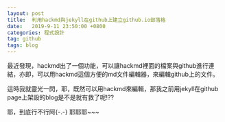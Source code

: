 ```yaml
---
layout: post
title:  利用hackmd與jekyll在github上建立github.io部落格
date:   2019-9-11 23:50:00 +0800
categories: 程式設計
tag: github
tags: blog
---
```


最近發現，hackmd出了一個功能，可以讓hackmd裡面的檔案與github進行連結，亦即，可以用hackmd這個方便的md文件編輯器，來編輯github上的文件。

這時我就靈光一閃，耶，既然可以用hackmd來編輯，那我之前用jekyll在github page上架設的blog是不是就有救了呢!??

耶，到底行不行阿{-.-} 耶耶耶~~~
